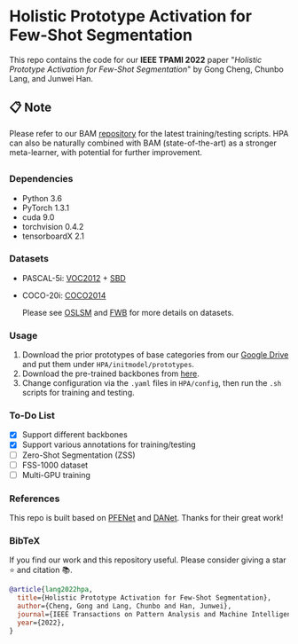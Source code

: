 # Holistic Prototype Activation for Few-Shot Segmentation

This repo contains the code for our **IEEE TPAMI 2022** paper "*Holistic Prototype Activation for Few-Shot Segmentation*" by Gong Cheng, Chunbo Lang, and Junwei Han.

## 📋 Note

Please refer to our BAM [repository](https://github.com/chunbolang/BAM) for the latest training/testing scripts. HPA can also be naturally combined with BAM (state-of-the-art) as a stronger meta-learner, with potential for further improvement.

##
### Dependencies

- Python 3.6
- PyTorch 1.3.1
- cuda 9.0
- torchvision 0.4.2
- tensorboardX 2.1

### Datasets

- PASCAL-5i:  [VOC2012](http://host.robots.ox.ac.uk/pascal/VOC/voc2012/) + [SBD](http://home.bharathh.info/pubs/codes/SBD/download.html)
- COCO-20i:  [COCO2014](https://cocodataset.org/#download)

   Please see [OSLSM](https://arxiv.org/abs/1709.03410) and [FWB](https://openaccess.thecvf.com/content_ICCV_2019/html/Nguyen_Feature_Weighting_and_Boosting_for_Few-Shot_Segmentation_ICCV_2019_paper.html) for more details on datasets. 

### Usage

1. Download the prior prototypes of base categories from our [Google Drive](https://drive.google.com/file/d/11-VHCAAO6NcnP2OzZdT2rNrGpC9LqKPh/view?usp=sharing) and put them under `HPA/initmodel/prototypes`. 
2. Download the pre-trained backbones from [here](https://drive.google.com/file/d/1AQcvMHHpURZM67MMgV-S3T0Kz-h2q7FR/view?usp=sharing).
3. Change configuration via the `.yaml` files in `HPA/config`, then run the `.sh` scripts for training and testing.

### To-Do List

- [x] Support different backbones
- [x] Support various annotations for training/testing
- [ ] Zero-Shot Segmentation (ZSS)
- [ ] FSS-1000 dataset
- [ ] Multi-GPU training

### References

This repo is built based on [PFENet](https://github.com/dvlab-research/PFENet) and [DANet](https://github.com/junfu1115/DANet). Thanks for their great work!

### BibTeX

If you find our work and this repository useful. Please consider giving a star :star: and citation &#x1F4DA;.

```bibtex
@article{lang2022hpa,
  title={Holistic Prototype Activation for Few-Shot Segmentation},
  author={Cheng, Gong and Lang, Chunbo and Han, Junwei},
  journal={IEEE Transactions on Pattern Analysis and Machine Intelligence},
  year={2022},
}
```
